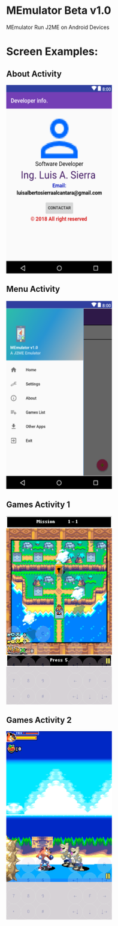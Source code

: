 # MEmulator Beta v1.0
MEmulator Run J2ME on Android Devices

# Screen Examples:

## About Activity
<img src="https://raw.githubusercontent.com/luisalbertosierraalcantara/MEmulator/master/Screenshops/Screenshot_about.png" align="center" height="500px" width="282px"/>

## Menu Activity
<img src="https://raw.githubusercontent.com/luisalbertosierraalcantara/MEmulator/master/Screenshops/Screenshot_menu.png" align="center" height="500px" width="282px"/>


## Games Activity 1
<img src="https://raw.githubusercontent.com/luisalbertosierraalcantara/MEmulator/master/Screenshops/Screenshot_game2.png" align="center" height="500px" width="282px"/>

## Games Activity 2
<img src="https://raw.githubusercontent.com/luisalbertosierraalcantara/MEmulator/master/Screenshops/Screenshot_game1.png" align="center" height="500px" width="282px"/>




